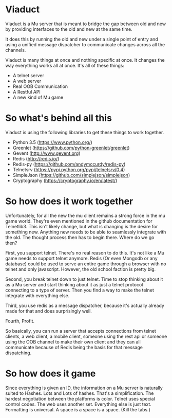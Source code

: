 # Viaduct
Viaduct is a Mu server that is meant to bridge the gap between old and new by providing interfaces to the old and new at the same time.

It does this by running the old and new under a single point of entry and using a unified message dispatcher to communicate changes across all the channels.

Viaduct is many things at once and nothing specific at once. It changes the way everything works all at once. It's all of these things:

* A telnet server
* A web server
* Real OOB Communication
* A Restful API
* A new kind of Mu game

# So what's behind all this

Viaduct is using the following libraries to get these things to work together.

* Python 3.5 (https://www.python.org/)
* Greenlet (https://github.com/python-greenlet/greenlet)
* Gevent (http://www.gevent.org)
* Redis (http://redis.io/)
* Redis-py (https://github.com/andymccurdy/redis-py)
* Telnetsrv (https://pypi.python.org/pypi/telnetsrv/0.4)
* SimpleJson (https://github.com/simplejson/simplejson)
* Cryptography (https://cryptography.io/en/latest/)

# So how does it work together

Unfortunately, for all the new the mu client remains a strong force in the mu game world. They're even mentioned in the github documentation for Telnetlib3. This isn't likely change, but what is changing is the desire for something new. Anything new needs to be able to seamlessly integrate with the old. The thought process then has to begin there. Where do we go then?

First, you support telnet. There's no real reason to do this. It's not like a Mu game needs to support telnet anymore. Redis (Or even Mongodb or any database) could be used to serve an entire game through a browser with no telnet and only javascript. However, the old school faction is pretty big.

Second, you break telnet down to just telnet. Time to stop thinking about it as a Mu server and start thinking about it as just a telnet protocol connecting to a type of server. Then you find a way to make the telnet integrate with everything else.

Third, you use redis as a message dispatcher, because it's actually already made for that and does surprisingly well.

Fourth, Profit.

So basically, you can run a server that accepts connections from telnet clients, a web client, a mobile client, someone using the rest api or someone using the OOB channel to make their own client and they can all communicate because of Redis being the basis for that message dispatching. 

# So how does it game

Since everything is given an ID, the information on a Mu server is naturally suited to Hashes. Lots and Lots of hashes. That's a simplification. The hardest negotiation between the platforms is color. Telnet uses special control codes. The web uses another set. Everything else is just text. Formatting is universal. A space is a space is a space. (Kill the tabs.)

